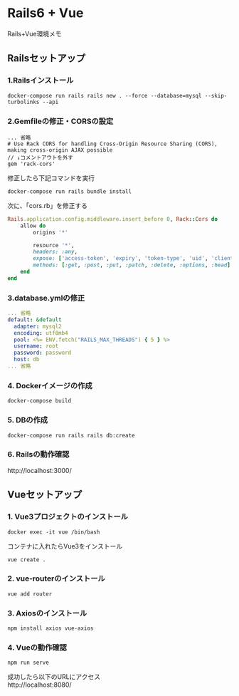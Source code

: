 # Rails6 + Vue  
Rails+Vue環境メモ  

## Railsセットアップ

### 1.Railsインストール  
```
docker-compose run rails rails new . --force --database=mysql --skip-turbolinks --api

```

### 2.Gemfileの修正・CORSの設定  
```./rails/Gemfile
... 省略  
# Use Rack CORS for handling Cross-Origin Resource Sharing (CORS), making cross-origin AJAX possible  
// ↓コメントアウトを外す
gem 'rack-cors'
```
修正したら下記コマンドを実行
```
docker-compose run rails bundle install
```
次に、「cors.rb」を修正する
```/rails/src/config/initializers/cors.rb
Rails.application.config.middleware.insert_before 0, Rack::Cors do
    allow do
        origins '*'

        resource '*',
        headers: :any,
        expose: ['access-token', 'expiry', 'token-type', 'uid', 'client'],
        methods: [:get, :post, :put, :patch, :delete, :options, :head]
    end
end
```

### 3.database.ymlの修正  
```/rails/src/config/database.yml
... 省略
default: &default
  adapter: mysql2
  encoding: utf8mb4
  pool: <%= ENV.fetch("RAILS_MAX_THREADS") { 5 } %>
  username: root
  password: password
  host: db
... 省略
```

### 4. Dockerイメージの作成  
```
docker-compose build
```

### 5. DBの作成  
```
docker-compose run rails rails db:create
```

### 6. Railsの動作確認  
http://localhost:3000/  


## Vueセットアップ  
### 1. Vue3プロジェクトのインストール  
```
docker exec -it vue /bin/bash
```
コンテナに入れたらVue3をインストール  
```
vue create .
```

### 2. vue-routerのインストール
```
vue add router
```

### 3. Axiosのインストール
```
npm install axios vue-axios
```


### 4. Vueの動作確認  
```
npm run serve
```
成功したら以下のURLにアクセス  
http://localhost:8080/  

